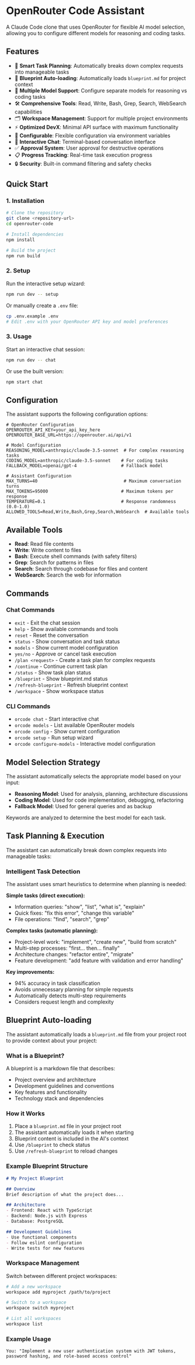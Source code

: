 # OpenRouter Code Assistant

A Claude Code clone that uses OpenRouter for flexible AI model selection, allowing you to configure different models for reasoning and coding tasks.

## Features

- 🧠 **Smart Task Planning**: Automatically breaks down complex requests into manageable tasks
- 📖 **Blueprint Auto-loading**: Automatically loads `blueprint.md` for project context
- 🤖 **Multiple Model Support**: Configure separate models for reasoning vs coding tasks
- 🛠️ **Comprehensive Tools**: Read, Write, Bash, Grep, Search, WebSearch capabilities
- 🗂️ **Workspace Management**: Support for multiple project environments
- ⚡ **Optimized DevX**: Minimal API surface with maximum functionality
- 🔧 **Configurable**: Flexible configuration via environment variables
- 💬 **Interactive Chat**: Terminal-based conversation interface
- ✅ **Approval System**: User approval for destructive operations
- 📋 **Progress Tracking**: Real-time task execution progress
- 🔒 **Security**: Built-in command filtering and safety checks

## Quick Start

### 1. Installation

```bash
# Clone the repository
git clone <repository-url>
cd openrouter-code

# Install dependencies
npm install

# Build the project
npm run build
```

### 2. Setup

Run the interactive setup wizard:

```bash
npm run dev -- setup
```

Or manually create a `.env` file:

```bash
cp .env.example .env
# Edit .env with your OpenRouter API key and model preferences
```

### 3. Usage

Start an interactive chat session:

```bash
npm run dev -- chat
```

Or use the built version:

```bash
npm start chat
```

## Configuration

The assistant supports the following configuration options:

```env
# OpenRouter Configuration
OPENROUTER_API_KEY=your_api_key_here
OPENROUTER_BASE_URL=https://openrouter.ai/api/v1

# Model Configuration
REASONING_MODEL=anthropic/claude-3.5-sonnet  # For complex reasoning tasks
CODING_MODEL=anthropic/claude-3.5-sonnet    # For coding tasks
FALLBACK_MODEL=openai/gpt-4                 # Fallback model

# Assistant Configuration
MAX_TURNS=40                                 # Maximum conversation turns
MAX_TOKENS=95000                            # Maximum tokens per response
TEMPERATURE=0.1                             # Response randomness (0.0-1.0)
ALLOWED_TOOLS=Read,Write,Bash,Grep,Search,WebSearch  # Available tools
```

## Available Tools

- **Read**: Read file contents
- **Write**: Write content to files
- **Bash**: Execute shell commands (with safety filters)
- **Grep**: Search for patterns in files
- **Search**: Search through codebase for files and content
- **WebSearch**: Search the web for information

## Commands

### Chat Commands
- `exit` - Exit the chat session
- `help` - Show available commands and tools
- `reset` - Reset the conversation
- `status` - Show conversation and task status
- `models` - Show current model configuration
- `yes/no` - Approve or cancel task execution
- `/plan <request>` - Create a task plan for complex requests
- `/continue` - Continue current task plan
- `/status` - Show task plan status
- `/blueprint` - Show blueprint.md status
- `/refresh-blueprint` - Refresh blueprint context
- `/workspace` - Show workspace status

### CLI Commands
- `orcode chat` - Start interactive chat
- `orcode models` - List available OpenRouter models
- `orcode config` - Show current configuration
- `orcode setup` - Run setup wizard
- `orcode configure-models` - Interactive model configuration

## Model Selection Strategy

The assistant automatically selects the appropriate model based on your input:

- **Reasoning Model**: Used for analysis, planning, architecture discussions
- **Coding Model**: Used for code implementation, debugging, refactoring
- **Fallback Model**: Used for general queries and as backup

Keywords are analyzed to determine the best model for each task.

## Task Planning & Execution

The assistant can automatically break down complex requests into manageable tasks:

### Intelligent Task Detection
The assistant uses smart heuristics to determine when planning is needed:

**Simple tasks (direct execution):**
- Information queries: "show", "list", "what is", "explain"
- Quick fixes: "fix this error", "change this variable"
- File operations: "find", "search", "grep"

**Complex tasks (automatic planning):**
- Project-level work: "implement", "create new", "build from scratch"
- Multi-step processes: "first... then... finally"
- Architecture changes: "refactor entire", "migrate"
- Feature development: "add feature with validation and error handling"

**Key improvements:**
- 94% accuracy in task classification
- Avoids unnecessary planning for simple requests
- Automatically detects multi-step requirements
- Considers request length and complexity

## Blueprint Auto-loading

The assistant automatically loads a `blueprint.md` file from your project root to provide context about your project:

### What is a Blueprint?
A blueprint is a markdown file that describes:
- Project overview and architecture
- Development guidelines and conventions
- Key features and functionality
- Technology stack and dependencies

### How it Works
1. Place a `blueprint.md` file in your project root
2. The assistant automatically loads it when starting
3. Blueprint content is included in the AI's context
4. Use `/blueprint` to check status
5. Use `/refresh-blueprint` to reload changes

### Example Blueprint Structure
```markdown
# My Project Blueprint

## Overview
Brief description of what the project does...

## Architecture
- Frontend: React with TypeScript
- Backend: Node.js with Express
- Database: PostgreSQL

## Development Guidelines
- Use functional components
- Follow eslint configuration
- Write tests for new features
```

### Workspace Management
Switch between different project workspaces:
```bash
# Add a new workspace
workspace add myproject /path/to/project

# Switch to a workspace  
workspace switch myproject

# List all workspaces
workspace list
```

### Example Usage
```
You: "Implement a new user authentication system with JWT tokens, password hashing, and role-based access control"